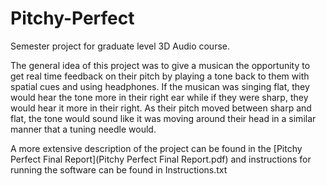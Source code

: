 # Pitchy-Perfect
Semester project for graduate level 3D Audio course.

The general idea of this project was to give a musican the opportunity to get real time feedback on their pitch
by playing a tone back to them with spatial cues and using headphones. If the musican was singing flat, they 
would hear the tone more in their right ear while if they were sharp, they would hear it more in their right.
As their pitch moved between sharp and flat, the tone would sound like it was moving around their head in
a similar manner that a tuning needle would. 

A more extensive description of the project can be found in the [Pitchy Perfect Final Report](Pitchy Perfect Final Report.pdf) and instructions
for running the software can be found in Instructions.txt
